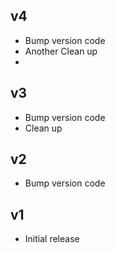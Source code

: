 ## v4
- Bump version code
- Another Clean up
- 
## v3
- Bump version code
- Clean up

## v2
- Bump version code

## v1 
- Initial release
